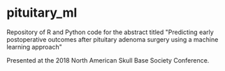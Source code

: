 # pituitary_ml

Repository of R and Python code for the abstract titled "Predicting early postoperative outcomes after pituitary adenoma surgery using a machine learning approach"

Presented at the 2018 North American Skull Base Society Conference. 


